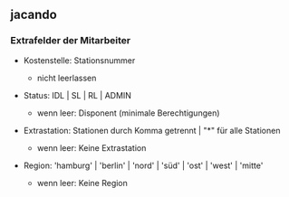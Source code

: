 ## jacando

### Extrafelder der Mitarbeiter

- Kostenstelle: Stationsnummer

  - nicht leerlassen

- Status: IDL | SL | RL | ADMIN

  - wenn leer: Disponent (minimale Berechtigungen)

- Extrastation: Stationen durch Komma getrennt | "\*" für alle Stationen

  - wenn leer: Keine Extrastation

- Region: 'hamburg' | 'berlin' | 'nord' | 'süd' | 'ost' | 'west' | 'mitte'

  - wenn leer: Keine Region
